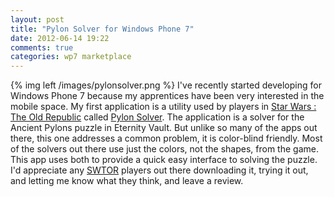 ```yaml
---
layout: post
title: "Pylon Solver for Windows Phone 7"
date: 2012-06-14 19:22
comments: true
categories: wp7 marketplace
---
```


{% img left /images/pylonsolver.png %}
I've recently started developing for Windows Phone 7 because my apprentices have been very interested in the mobile space.  My first application is a utility used by players in [Star Wars : The Old Republic][swtor] called [Pylon Solver][app].  The application is a solver for the Ancient Pylons puzzle in Eternity Vault.  But unlike so many of the apps out there, this one addresses a common problem, it is color-blind friendly.  Most of the solvers out there use just the colors, not the shapes, from the game.  This app uses both to provide a quick easy interface to solving the puzzle.  I'd appreciate any [SWTOR][swtor] players out there downloading it, trying it out, and letting me know what they think, and leave a review.

[swtor]: http://swtor.com
[app]: http://windowsphone.com/s?appid=9b2a529d-8b02-4db7-a954-71677a50268b
